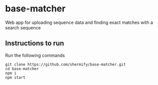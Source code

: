 # base-matcher
Web app for uploading sequence data and finding exact matches with a search sequence

## Instructions to run
Run the following commands
```
git clone https://github.com/shermify/base-matcher.git
cd base-matcher
npm i
npm start
```
